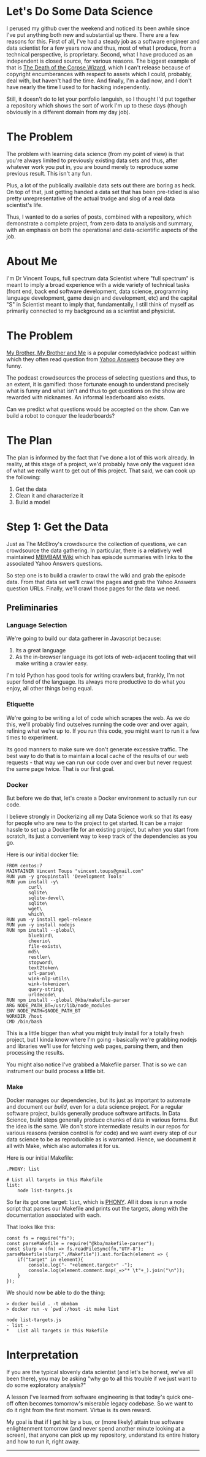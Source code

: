 Let's Do Some Data Science
==========================

I perused my github over the weekend and noticed its been awhile since
I've put anything both new and substantial up there. There are a few
reasons for this. First of all, I've had a steady job as a software
engineer and data scientist for a few years now and thus, most of what
I produce, from a technical perspective, is proprietary. Second, what
I have produced as an independent is closed source, for various
reasons. The biggest example of that is
[The Death of the Corpse Wizard][cw], which I can't release because of
copyright encumberances with respect to assets which I could,
probably, deal with, but haven't had the time. And finally, I'm a dad
now, and I don't have nearly the time I used to for hacking
independently. 

Still, it doesn't do to let your portfolio languish, so I thought I'd
put together a repository which shows the sort of work I'm up to these
days (though obviously in a different domain from my day job).

The Problem
===========

The problem with learning data science (from my point of view) is that
you're always limited to previously existing data sets and thus, after
whatever work you put in, you are bound merely to reproduce some
previous result. This isn't any fun.

Plus, a lot of the publically available data sets out there are boring
as heck. On top of that, just getting handed a data set that has been
pre-tidied is also pretty unrepresentative of the actual trudge and
slog of a real data scientist's life. 

Thus, I wanted to do a series of posts, combined with a repository,
which demonstrate a complete project, from zero data to analysis and
summary, with an emphasis on both the operational and data-scientific
aspects of the job.

About Me
========

I'm Dr Vincent Toups, full spectrum data Scientist where "full
spectrum" is meant to imply a broad experience with a wide variety of
technical tasks (front end, back end software development, data
science, programming language development, game design and
development, etc) and the capital "S" in Scientist meant to imply
that, fundamentally, I still think of myself as primarily connected to
my background as a scientist and physicist.

The Problem
===========

[My Brother, My Brother and Me][mbmbam] is a popular comedy/advice podcast
within which they often read question from [Yahoo Answers][ya] because
they are funny.

The podcast crowdsources the process of selecting questions and thus,
to an extent, it is gamified: those fortunate enough to understand
precisely what is funny and what isn't and thus to get questions on
the show are rewarded with nicknames. An informal leaderboard also
exists.

Can we predict what questions would be accepted on the show. Can we
build a robot to conquer the leaderboards?

The Plan
========

The plan is informed by the fact that I've done a lot of this work
already. In reality, at this stage of a project, we'd probably have
only the vaguest idea of what we really want to get out of this
project. That said, we can cook up the following:

1. Get the data
2. Clean it and characterize it
3. Build a model 

Step 1: Get the Data
====================

Just as The McElroy's crowdsource the collection of questions, we can
crowdsource the data gathering. In particular, there is a relatively
well maintained [MBMBAM Wiki](mbmbamw) which has episode summaries
with links to the associated Yahoo Answers questions. 

So step one is to build a crawler to crawl the wiki and grab the
episode data. From that data set we'll crawl the pages and grab the
Yahoo Answers question URLs. Finally, we'll crawl those pages for the
data we need.

Preliminaries
-------------

### Language Selection

We're going to build our data gatherer in Javascript because:

1. Its a great language
2. As the in-browser language its got lots of web-adjacent tooling
   that will make writing a crawler easy.
   
I'm told Python has good tools for writing crawlers but, frankly, I'm
not super fond of the language. Its always more productive to do what
you enjoy, all other things being equal.
   
### Etiquette

We're going to be writing a lot of code which scrapes the web. As we
do this, we'll probably find outselves running the code over and over
again, refining what we're up to. If you run this code, you might want
to run it a few times to experiment.

Its good manners to make sure we don't generate excessive traffic. The
best way to do that is to maintain a local cache of the results of our
web requests - that way we can run our code over and over but never
request the same page twice. That is our first goal.

### Docker

But before we do that, let's create a Docker environment to actually
run our code. 

I believe strongly in Dockerizing all my Data Science work so that its
easy for people who are new to the project to get started. It can be a
major hassle to set up a Dockerfile for an existing project, but when
you start from scratch, its just a convenient way to keep track of the
dependencies as you go.

Here is our initial docker file:

```
FROM centos:7
MAINTAINER Vincent Toups "vincent.toups@gmail.com"
RUN yum -y groupinstall 'Development Tools'
RUN yum install -y\
        curl\
        sqlite\
        sqlite-devel\
        sqlite\
        wget\
        which\
RUN yum -y install epel-release
RUN yum -y install nodejs
RUN npm install --global\
        bluebird\
        cheerio\
        file-exists\
        md5\
        restler\
        stopword\
        text2token\
        url-parse\
        wink-nlp-utils\
        wink-tokenizer\
        query-string\
        urldecode\
RUN npm install --global @kba/makefile-parser
ARG NODE_PATH_BT=/usr/lib/node_modules
ENV NODE_PATH=$NODE_PATH_BT
WORKDIR /host
CMD /bin/bash

```

This is a little bigger than what you might truly install for a
totally fresh project, but I kinda know where I'm going - basically
we're grabbing nodejs and libraries we'll use for fetching web pages,
parsing them, and then processing the results.

You might also notice I've grabbed a Makefile parser. That is so we
can instrument our build process a little bit.

### Make

Docker manages our dependencies, but its just as important to automate
and document our _build_, even for a data science project. For a
regular software project, builds generally produce software
artifacts. In Data Science, build steps generally produce chunks of
data in various forms. But the idea is the same. We don't store
intermediate results in our repos for various reasons (version control
is for code) and we want every step of our data science to be as
reproducible as is warranted. Hence, we document it all with Make,
which also automates it for us.

Here is our initial Makefile:

```
.PHONY: list

# List all targets in this Makefile
list:
	node list-targets.js

```

So far its got one target: `list`, which is [PHONY][phony]. All it
does is run a node script that parses our Makefile and prints out the
targets, along with the documentation associated with each.

That looks like this:

```
const fs = require("fs");
const parseMakefile = require("@kba/makefile-parser");
const slurp = (fn) => fs.readFileSync(fn,"UTF-8");
parseMakefile(slurp("./Makefile")).ast.forEach(element => {
    if("target" in element){
        console.log("- "+element.target+" -");
        console.log(element.comment.map(_=>"* \t"+_).join("\n"));
    }
});
```

We should now be able to do the thing:

```
> docker build . -t mbmbam
> docker run -v `pwd`:/host -it make list

node list-targets.js
- list -
* 	List all targets in this Makefile

```

Interpretation
=============

If you are the typical slovenly data scientist (and let's be honest,
we've all been there), you may be asking "why go to all this trouble
if we just want to do some exploratory analysis?"

A lesson I've learned from software engineering is that today's quick
one-off often becomes tomorrow's miserable legacy codebase. So we want
to do it right from the first moment. Virtue is its own reward.

My goal is that if I get hit by a bus, or (more likely) attain true
software enlightenment tomorrow (and never spend another minute
looking at a screen), that anyone can pick up my repository,
understand its entire history and how to run it, right away.

* * *

[cw]:https://featurecreeps.itch.io/corpsewizard
[mbmbam]:https://www.themcelroy.family/
[mbmbamw]:http://mbmbam.wikia.com/wiki/Category:Episodes
[ya]:https://answers.yahoo.com/
[phony]:https://www.gnu.org/software/make/manual/html_node/Phony-Targets.html
